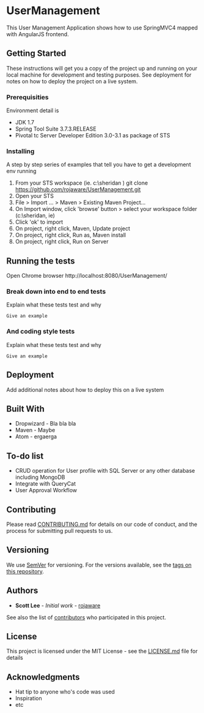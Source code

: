 # UserManagement

This User Management Application shows how to use SpringMVC4 mapped with AngularJS frontend.

## Getting Started

These instructions will get you a copy of the project up and running on your local machine for development and testing purposes. See deployment for notes on how to deploy the project on a live system.

### Prerequisities

Environment detail is
- JDK 1.7
- Spring Tool Suite 3.7.3.RELEASE
- Pivotal tc Server Developer Edition 3.0-3.1 as package of STS


### Installing

A step by step series of examples that tell you have to get a development env running

1. From your STS workspace (ie. c:\sheridan )
git clone https://github.com/rojaware/UserManagement.git
2. Open your STS
3. File > Import ... > Maven > Existing Maven Project...
4. On Import window, click 'browse' button > select your workspace folder (c:\sheridan, ie)
5. Click 'ok' to import
6. On project, right click, Maven, Update project
7. On project, right click, Run as, Maven install
8. On project, right click, Run on Server

## Running the tests

Open Chrome browser
http://localhost:8080/UserManagement/

### Break down into end to end tests

Explain what these tests test and why

```
Give an example
```

### And coding style tests

Explain what these tests test and why

```
Give an example
```

## Deployment

Add additional notes about how to deploy this on a live system

## Built With

* Dropwizard - Bla bla bla
* Maven - Maybe
* Atom - ergaerga

## To-do list

* CRUD operation for User profile with SQL Server or any other database including MongoDB
* Integrate with QueryCat
* User Approval Workflow

## Contributing

Please read [CONTRIBUTING.md](CONTRIBUTING.md) for details on our code of conduct, and the process for submitting pull requests to us.

## Versioning

We use [SemVer](http://semver.org/) for versioning. For the versions available, see the [tags on this repository](https://github.com/your/project/tags). 

## Authors

* **Scott Lee** - *Initial work* - [rojaware](https://github.com/rojaware)

See also the list of [contributors](https://github.com/rojaware/project/contributors) who participated in this project.

## License

This project is licensed under the MIT License - see the [LICENSE.md](LICENSE.md) file for details

## Acknowledgments

* Hat tip to anyone who's code was used
* Inspiration
* etc

